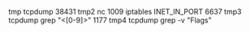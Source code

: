 tmp tcpdump 38431
tmp2 nc 1009
iptables INET_IN_PORT 6637
tmp3 tcpdump grep "<[0-9]>" 1177
tmp4 tcpdump grep -v "Flags"
